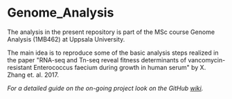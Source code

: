 # Genome_Analysis

The analysis in the present repository is part of the MSc course Genome Analysis (1MB462) at Uppsala University.

The main idea is to reproduce some of the basic analysis steps realized in the paper "RNA-seq and Tn-seq reveal fitness determinants of vancomycin-resistant Enterococcus faecium during growth in human serum" by X. Zhang et. al. 2017.

_For a detailed guide on the on-going project look on the GitHub [wiki](https://github.com/AgapiSim/Genome_Analysis/wiki)._

